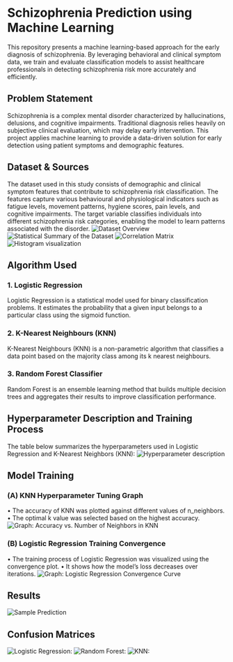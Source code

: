 # Schizophrenia Prediction using Machine Learning
This repository presents a machine learning-based approach for the early diagnosis of schizophrenia. By leveraging behavioral and clinical symptom data, we train and evaluate classification models to assist healthcare professionals in detecting schizophrenia risk more accurately and efficiently.
## Problem Statement
Schizophrenia is a complex mental disorder characterized by hallucinations, delusions, and cognitive impairments. Traditional diagnosis relies heavily on subjective clinical evaluation, which may delay early intervention. This project applies machine learning to provide a data-driven solution for early detection using patient symptoms and demographic features.

## Dataset & Sources
The dataset used in this study consists of demographic and clinical symptom features that contribute to schizophrenia risk classification. The features capture various behavioural and physiological indicators such as fatigue levels, movement patterns, hygiene scores, pain levels, and cognitive impairments. The target variable classifies individuals into different schizophrenia risk categories, enabling the model to learn patterns associated with the disorder.
![Dataset Overview](Images/Picture2.jpg)
![Statistical Summary of the Dataset](Images/Picture3.jpg)
![Correlation Matrix](Images/Picture4.jpg)
![Histogram visualization](Images/Picture5.jpg)

## Algorithm Used
### **1. Logistic Regression**
Logistic Regression is a statistical model used for binary classification problems. It estimates the probability that a given input belongs to a particular class using the sigmoid function.

### **2. K-Nearest Neighbours (KNN)**
K-Nearest Neighbours (KNN) is a non-parametric algorithm that classifies a data point based on the majority class among its k nearest neighbours.

### **3.	Random Forest Classifier**
Random Forest is an ensemble learning method that builds multiple decision trees and aggregates their results to improve classification performance.

## Hyperparameter Description and Training Process
The table below summarizes the hyperparameters used in Logistic Regression and K-Nearest Neighbors (KNN):
![Hyperparameter description](Images/Picture1.jpg)

## Model Training
### **(A) KNN Hyperparameter Tuning Graph**
•	The accuracy of KNN was plotted against different values of n_neighbors.
•	The optimal k value was selected based on the highest accuracy.
![Graph: Accuracy vs. Number of Neighbors in KNN](Images/Picture6.jpg)
### **(B) Logistic Regression Training Convergence**
•	The training process of Logistic Regression was visualized using the convergence plot.
•	It shows how the model’s loss decreases over iterations.
![Graph: Logistic Regression Convergence Curve](Images/Picture7.jpg)

## Results

![Sample Prediction](Images/Picture11.jpg)

## Confusion Matrices

![Logistic Regression:](Images/Picture8.jpg)
![Random Forest:](Images/Picture9.jpg)
![KNN:](Images/Picture10.jpg)

